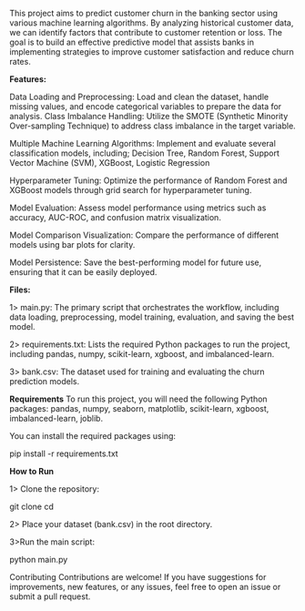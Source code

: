 This project aims to predict customer churn in the banking sector using various machine learning algorithms. By analyzing historical customer data, we can identify factors that contribute to customer retention or loss. The goal is to build an effective predictive model that assists banks in implementing strategies to improve customer satisfaction and reduce churn rates.

**Features:**

Data Loading and Preprocessing: Load and clean the dataset, handle missing values, and encode categorical variables to prepare the data for analysis.
Class Imbalance Handling: Utilize the SMOTE (Synthetic Minority Over-sampling Technique) to address class imbalance in the target variable.

Multiple Machine Learning Algorithms: Implement and evaluate several classification models, including;
Decision Tree, Random Forest, Support Vector Machine (SVM), XGBoost, Logistic Regression

Hyperparameter Tuning: Optimize the performance of Random Forest and XGBoost models through grid search for hyperparameter tuning.

Model Evaluation: Assess model performance using metrics such as accuracy, AUC-ROC, and confusion matrix visualization.

Model Comparison Visualization: Compare the performance of different models using bar plots for clarity.

Model Persistence: Save the best-performing model for future use, ensuring that it can be easily deployed.

**Files:**

1> main.py: The primary script that orchestrates the workflow, including data loading, preprocessing, model training, evaluation, and saving the best model.

2> requirements.txt: Lists the required Python packages to run the project, including pandas, numpy, scikit-learn, xgboost, and imbalanced-learn.

3> bank.csv: The dataset used for training and evaluating the churn prediction models.

**Requirements**
To run this project, you will need the following Python packages:
pandas, numpy, seaborn, matplotlib, scikit-learn, xgboost, imbalanced-learn, joblib.

You can install the required packages using:

pip install -r requirements.txt

**How to Run**

1> Clone the repository:

git clone <repository-url>
cd <repository-directory>

2> Place your dataset (bank.csv) in the root directory.

3>Run the main script:

python main.py


Contributing
Contributions are welcome! If you have suggestions for improvements, new features, or any issues, feel free to open an issue or submit a pull request.
